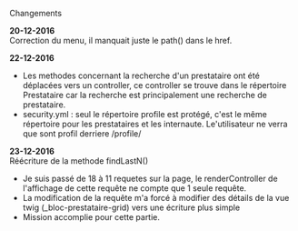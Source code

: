 Changements

**20-12-2016**  
Correction du menu, il manquait juste le path() dans le href.

**22-12-2016**  
- Les methodes concernant la recherche d'un prestataire ont été déplacées vers un controller, ce controller se trouve dans le 
répertoire Prestataire car la recherche est principalement une recherche de prestataire.  
- security.yml : seul le répertoire profile est protégé, c'est le même répertoire pour les prestataires et les internaute.
Le'utilisateur ne verra que sont profil derriere /profile/  

**23-12-2016**  
Réécriture de la methode findLastN()  
- Je suis passé de 18 à 11 requetes sur la page, le renderController de l'affichage de cette requête ne compte 
que 1 seule requête.
- La modification de la requête m'a forcé à modifier des détails de la vue twig (_bloc-prestataire-grid) vers une écriture plus simple  
- Mission accomplie pour cette partie.  

